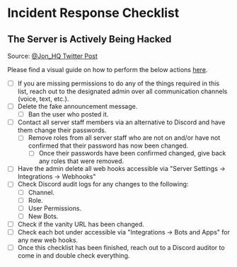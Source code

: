 # Incident Response Checklist

## The Server is Actively Being Hacked

Source: [@Jon\_HQ Twitter Post](https://twitter.com/Jon\_HQ/status/1502751082220457986?ref\_src=twsrc%5Etfw%7Ctwcamp%5Etweetembed%7Ctwterm%5E1502751082220457986%7Ctwgr%5E1fc60407cf4b9cd8a0b879d6b0e11ab2430bfccb%7Ctwcon%5Es1\_c10\&ref\_url=https%3A%2F%2Fjonhq.com%2Ftweet-threads%2F)

Please find a visual guide on how to perform the below actions [here](https://paragraph.xyz/@alp1n3.eth/common-discord-incident-response-actions).

* [ ] If you are missing permissions to do any of the things required in this list, reach out to the designated admin over all communication channels (voice, text, etc.).
* [ ] Delete the fake announcement message.
  * [ ] Ban the user who posted it.
* [ ] Contact all server staff members via an alternative to Discord and have them change their passwords.
  * [ ] Remove roles from all server staff who are not on and/or have not confirmed that their password has now been changed.
    * [ ] Once their passwords have been confirmed changed, give back any roles that were removed.
* [ ] Have the admin delete all web hooks accessible via "Server Settings -> Integrations -> Webhooks"
* [ ] Check Discord audit logs for any changes to the following:
  * [ ] Channel.
  * [ ] Role.
  * [ ] User Permissions.
  * [ ] New Bots.
* [ ] Check if the vanity URL has been changed.
* [ ] Check each bot under accessible via "Integrations -> Bots and Apps" for any new web hooks.
* [ ] Once this checklist has been finished, reach out to a Discord auditor to come in and double check everything.
